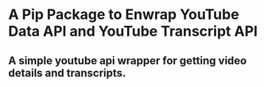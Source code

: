 # A Pip Package to Enwrap YouTube Data API and YouTube Transcript API

## A simple youtube api wrapper for getting video details and transcripts.
